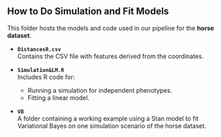 ## How to Do Simulation and Fit Models

This folder hosts the models and code used in our pipeline for the **horse dataset**.

- **`DistancesR.csv`**  
  Contains the CSV file with features derived from the coordinates.

- **`Simulation&LM.R`**  
  Includes R code for:
  - Running a simulation for independent phenotypes.
  - Fitting a linear model.

- **`VB`**  
  A folder containing a working example using a Stan model to fit Variational Bayes on one simulation scenario of the horse dataset.
